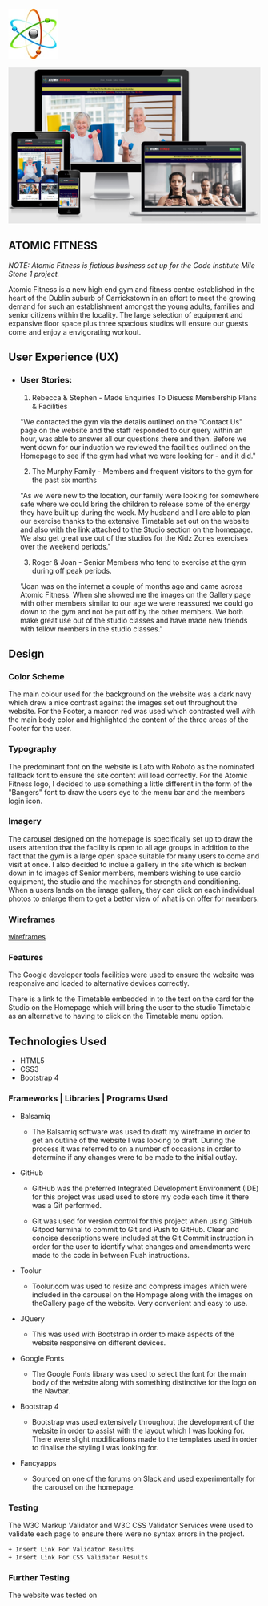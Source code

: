  ![picture](assets/docs/readme_nav_logo.jpg)  

![Image](assets/docs/responsive.PNG)

 ## ATOMIC FITNESS 

 *_NOTE: Atomic Fitness is fictious business set up for the Code Institute Mile Stone 1 project._*

   Atomic Fitness is a new high end gym and fitness centre established in the heart of the Dublin suburb of Carrickstown in 
   an effort to meet the growing demand for such an establishment amongst the young adults, families and senior citizens 
   within the locality.  The large selection of equipment and expansive floor space plus three spacious studios will ensure our
   guests come and enjoy a envigorating workout.



   ## User Experience (UX)

-   ### User Stories:
    
    1. Rebecca & Stephen - Made Enquiries To Disucss Membership Plans & Facilities
    
    "We contacted the gym via the details outlined on the "Contact Us" page on the website and the staff responded to our query 
    within an hour, was able to answer all our questions there and then.  Before we went down for our induction we reviewed the 
    facilities outlined on the Homepage to see if the gym had what we were looking for - and it did."

    2. The Murphy Family - Members and frequent visitors to the gym for the past six months
    
    "As we were new to the location, our family were looking for somewhere safe where we could bring the children to 
    release some of the energy they have built up during the week. My husband and I are able to plan our exercise thanks to the
    extensive Timetable set out on the website and also with the link attached to the Studio section on the homepage. We also
    get great use out of the studios for the Kidz Zones exercises over the weekend periods."
    
    3. Roger & Joan - Senior Members who tend to exercise at the gym during off peak periods.

    "Joan was on the internet a couple of months ago and came across Atomic Fitness. When she showed me the images on the Gallery
    page with other members similar to our age we were reassured we could go down to the gym and not be put off by the other members.
    We both make great use out of the studio classes and have made new friends with fellow members in the studio classes."

    
## Design
 
### Color Scheme

The main colour used for the background on the website was a dark navy which drew a nice contrast against the images set 
out throughout the website. For the Footer, a maroon red was used which contrasted well with the main body color and highlighted
the content of the three areas of the Footer for the user.

### Typography

The predominant font on the website is Lato with Roboto as the nominated fallback font to ensure the site content will load correctly.
For the Atomic Fitness logo, I decided to use something a little different in the form of the "Bangers" font to draw the users eye to 
the menu bar and the members login icon.

### Imagery

The carousel designed on the homepage is specifically set up to draw the users attention that the facility is open to all age groups
in addition to the fact that the gym is a large open space suitable for many users to come and visit at once.  I also decided to inclue
a gallery in the site which is broken down in to images of Senior members, members wishing to use cardio equipment, the studio and the
machines for strength and conditioning.  When a users lands on the image gallery, they can click on each individual photos to enlarge them
to get a better view of what is on offer for members.

### Wireframes

[wireframes](https://github.com/colinflahive/MS1_Fitness/blob/master/assets/docs/Wireframes.pdf)

### Features

The Google developer tools facilities were used to ensure the website was responsive and loaded to alternative devices correctly.

There is a link to the Timetable embedded in to the text on the card for the Studio on the Homepage which will bring the user to the 
studio Timetable as an alternative to having to click on the Timetable menu option.



## Technologies Used

*   HTML5
*   CSS3
*   Bootstrap 4

### Frameworks | Libraries | Programs Used

*   Balsamiq
    + The Balsamiq software was used to draft my wireframe in order to get an outline of the website I was looking to draft.
    During the process it was referred to on a number of occasions in order to determine if any changes were to be made to the initial outlay.

*   GitHub    
    + GitHub was the preferred Integrated Development Environment (IDE) for this project was used used to store my code each
    time it there was a Git performed. 

    + Git was used for version control for this project when using GitHub Gitpod terminal to commit to Git and Push to GitHub. Clear 
    and concise descriptions were included at the Git Commit instruction in order for the user to identify what changes and amendments were
    made to the code in between Push instructions.

*   Toolur
    + Toolur.com was used to resize and compress images which were included in the carousel on the Hompage along with the images
    on theGallery page of the website. Very convenient and easy to use.

*   JQuery
    + This was used with Bootstrap in order to make aspects of the website responsive on different devices.

*   Google Fonts
    + The Google Fonts library was used to select the font for the main body of the website along with something distinctive for the logo
    on the Navbar.

*   Bootstrap 4
    + Bootstrap was used extensively throughout the development of the website in order to assist with the layout which I was
    looking for.  There were slight modifications made to the templates used in order to finalise the styling I was looking for.

*   Fancyapps
    + Sourced on one of the forums on Slack and used experimentally for the carousel on the homepage.

### Testing

The W3C Markup Validator and W3C CSS Validator Services were used to validate each page to ensure there were no syntax errors in 
the project.

    + Insert Link For Validator Results
    + Insert Link For CSS Validator Results

### Further Testing

The website was tested on




  














